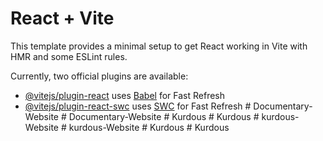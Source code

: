 # React + Vite

This template provides a minimal setup to get React working in Vite with HMR and some ESLint rules.

Currently, two official plugins are available:

- [@vitejs/plugin-react](https://github.com/vitejs/vite-plugin-react/blob/main/packages/plugin-react/README.md) uses [Babel](https://babeljs.io/) for Fast Refresh
- [@vitejs/plugin-react-swc](https://github.com/vitejs/vite-plugin-react-swc) uses [SWC](https://swc.rs/) for Fast Refresh
#   D o c u m e n t a r y - W e b s i t e  
 #   D o c u m e n t a r y - W e b s i t e  
 #   K u r d o u s  
 #   K u r d o u s  
 #   k u r d o u s - W e b s i t e  
 #   k u r d o u s - W e b s i t e  
 #   K u r d o u s  
 #   K u r d o u s  
 
